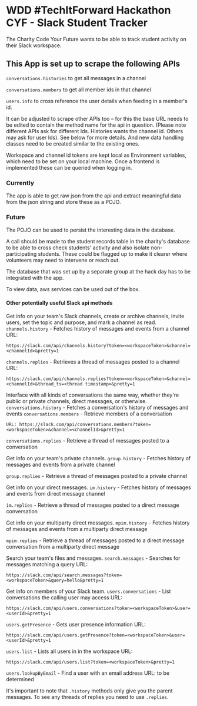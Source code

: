 # WDD #TechItForward Hackathon CYF - Slack Student Tracker

The Charity Code Your Future wants to be able to track student activity on their Slack workspace.

## This App is set up to scrape the following APIs

`conversations.histories` to get all messages in a channel

`conversations.members` to get all member ids in that channel

`users.info` to cross reference the user details when feeding in a member's id.


It can be adjusted to scrape other APIs too – for this the base URL needs to be edited to contain the method name for the api in question. (Please note different APIs ask for different Ids. Histories wants the channel id. Others may ask for user Ids). See below for more details. And new data handling classes need to be created similar to the existing ones.

Workspace and channel id tokens are kept local as Environment variables, which need to be set on your local machine. Once a frontend is implemented these can be queried when logging in.

### Currently

The app is able to get raw json from the api and extract meaningful data from the json string and store these as a POJO.

### Future

The POJO can be used to persist the interesting data in the database. 

A call should be made to the student records table in the charity's database to be able to cross check students' activity and also isolate non-participating students. These could be flagged up to make it clearer where volunteers may need to intervene or reach out.

The database that was set up by a separate group at the hack day has to be integrated with the app.

To view data, aws services can be used out of the box.

#### Other potentially useful Slack api methods

Get info on your team's Slack channels, create or archive channels, invite users, set the topic and purpose, and mark a channel as read.
`channels.history` - Fetches history of messages and events from a channel
URL: 
```
https://slack.com/api/channels.history?token=<workspaceToken>&channel=<channelId>&pretty=1
```
`channels.replies` - Retrieves a thread of messages posted to a channel
URL: 
```
https://slack.com/api/channels.replies?token=<workspaceToken>&channel=<channelId>&thread_ts=<thread timestamp>&pretty=1
```
Interface with all kinds of conversations the same way, whether they're public or private channels, direct messages, or otherwise.
`conversations.history` - Fetches a conversation's history of messages and events
`conversations.members` -  Retrieve members of a conversation
```
URL: https://slack.com/api/conversations.members?token=<workspaceToken>&channel=<channelId>&pretty=1
```
`conversations.replies` - Retrieve a thread of messages posted to a conversation

Get info on your team's private channels.
`group.history` - Fetches history of messages and events from a private channel

`group.replies` - Retrieve a thread of messages posted to a private channel

Get info on your direct messages.
`im.history` - Fetches history of messages and events from direct message channel

`im.replies` - Retrieve a thread of messages posted to a direct message conversation

Get info on your multiparty direct messages.
`mpim.history` - Fetches history of messages and events from a multiparty direct message

`mpim.replies` - Retrieve a thread of messages posted to a direct message conversation from a multiparty direct message

Search your team's files and messages.
`search.messages` - Searches for messages matching a query
URL: 
```
https://slack.com/api/search.messages?token=<workspaceToken>&query=hello&pretty=1
```
Get info on members of your Slack team.
`users.conversations` - List conversations the calling user may access
URL: 
```
https://slack.com/api/users.conversations?token=<workspaceToken>&user=<userId>&pretty=1
```
`users.getPresence` - Gets user presence information
URL: 
```
https://slack.com/api/users.getPresence?token=<workspaceToken>&user=<userId>&pretty=1
```
`users.list` - Lists all users in in the workspace
URL: 
```
https://slack.com/api/users.list?token=<workspaceToken>&pretty=1
```
`users.lookupByEmail` - Find a user with an email address
URL: to be determined

It's important to note that `.history` methods only give you the parent messages. To see any threads of replies you need to use `.replies`.